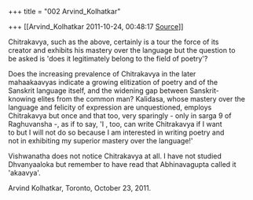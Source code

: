 +++
title = "002 Arvind_Kolhatkar"

+++
[[Arvind_Kolhatkar	2011-10-24, 00:48:17 [Source](https://groups.google.com/g/samskrita/c/FlK8u8d8IlY)]]



Chitrakavya, such as the above, certainly is a tour the force of its  
creator and exhibits his mastery over the language but the question to  
be asked is 'does it legitimately belong to the field of poetry'?  
  
Does the increasing prevalence of Chitrakavya in the later  
mahaakaavyas indicate a growing elitization of poetry and of the  
Sanskrit language itself, and the widening gap between Sanskrit-  
knowing elites from the common man? Kalidasa, whose mastery over the  
language and felicity of expression are unquestioned, employs  
Chitrakavya but once and that too, very sparingly - only in sarga 9 of  
Raghuvansha -, as if to say, 'I , too, can write Chitrakavya if I want  
to but I will not do so because I am interested in writing poetry and  
not in exhibiting my superior mastery over the language!'  
  
Vishwanatha does not notice Chitrakavya at all. I have not studied  
Dhvanyaaloka but remember to have read that Abhinavagupta called it  
'akaavya'.  
  
Arvind Kolhatkar, Toronto, October 23, 2011.

